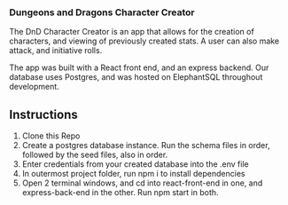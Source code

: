### Dungeons and Dragons Character Creator

The DnD Character Creator is an app that allows for the creation of characters, and viewing of previously created stats. A user can also make attack, and initiative rolls.

The app was built with a React front end, and an express backend. Our database uses Postgres, and was hosted on ElephantSQL throughout development. 


## Instructions

1. Clone this Repo
2. Create a postgres database instance. Run the schema files in order, followed by the seed files, also in order.
3. Enter credentials from your created database into the .env file 
4. In outermost project folder, run npm i to install dependencies
5. Open 2 terminal windows, and cd into react-front-end in one, and express-back-end in the other. Run npm start in both.


